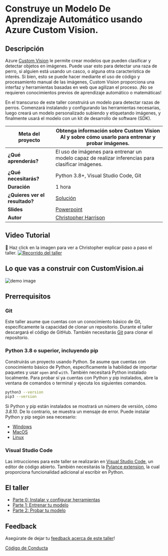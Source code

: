 # Construye un Modelo De Aprendizaje Automático usando Azure Custom Vision.  

## Descripción

Azure [Custom Vision](https://docs.microsoft.com/azure/cognitive-services/custom-vision-service/?WT.mc_id=academic-49102-chrhar) le permite crear modelos que pueden clasificar y detectar objetos en imágenes. Puede usar esto para detectar una raza de perro, si alguien está usando un casco, o alguna otra característica de interés. Si bien, esto se puede hacer mediante el uso de código y procesamiento manual de las imágenes, Custom Vision proporciona una interfaz y herramientas basadas en web que agilizan el proceso. ¡No se requieren conocimientos previos de aprendizaje automático o matemáticas! 

En el transcurso de este taller construirá un modelo para detectar razas de perros. Comenzará instalando y configurando las herramientas necesarias, luego creará un modelo personalizado subiendo y etiquetando imágenes, y finalmente usará el modelo con un kit de desarrollo de software (SDK). 

| **Meta del proyecto**              | Obtenga información sobre Custom Vision AI y sobre cómo usarlo para entrenar y probar imágenes.                                    |
| ----------------------------- | --------------------------------------------------------------------- |
| **¿Qué aprenderás?**       |El uso de imágenes para entrenar un modelo capaz de realizar inferencias para clasificar imágenes. |
| **¿Qué necesitarás?**          | Python 3.8+, Visual Studio Code, Git |
| **Duración**                  | 1 hora                                                                |
| **¿Quieres ver el resultado?** | [Solución](./solution)                         |
| **Slides** | [Powerpoint](slides.pptx)
| **Autor** | [Christopher Harrison](https://geektrainer.dev)

## Video Tutorial
🎥 Haz click en la imagen para ver a Christopher explicar paso a paso el taller. 
[![Recorrido del taller](../../images/promo.png)](https://youtu.be/YWTDxcHAfkA "workshop walk-through")

## Lo que vas a construir con CustomVision.ai

![demo image](../../images/demo.png)

## Prerrequisitos

### Git

Este taller asume que cuentas con un conocimiento básico de Git, específicamente la capacidad de clonar un repositorio. Durante el taller descargará el código de GitHub. También necesitarás [Git](https://git-scm.com/) para clonar el repositorio. 


### Python 3.8 o superior, incluyendo pip

Construirás un proyecto usando Python. Se asume que cuentas con conocimiento básico de Python, específicamente la habilidad de importar paquetes y usar `open` and `with`. También necesitará Python instalado localmente. Para probar sí ya cuentas con Python y pip instalados, abre la ventana de comandos o terminal y ejecuta los siguientes comandos.  

```bash
python3 --version
pip3 --version
```
Si Python y pip están instalados se mostrará un número de versión, cómo *3.8.10*. De lo contrario, se muestra un mensaje de error. Puede instalar Python y pip según sea necesario: 

- [Windows](https://docs.microsoft.com/windows/python/beginners?WT.mc_id=academic-49102-chrhar#install-python)
- [MacOS](https://www.python.org/downloads/macos/)
- [Linux](https://packaging.python.org/guides/installing-using-linux-tools/)

### Visual Studio Code

Las intrucciones para este taller se realizarán en [Visual Studio Code](https://code.visualstudio.com?WT.mc_id=academic-49102-chrhar), un editor de código abierto. También necesitarás la [Pylance extension](https://marketplace.visualstudio.com/items?itemName=ms-python.vscode-pylance&WT.mc_id=academic-49102-chrhar), la cual proporciona funcionalidad adicional al escribir en Python. 

## El taller

- [Parte 0: Instalar y configurar herramientas](./setup-es.md)
- [Parte 1: Entrenar tu modelo](./train-es.md)
- [Parte 2: Probar tu modelo](./predict-es.md)

## Feedback

Asegúrate de dejar tu [feedback acerca de este taller](https://forms.office.com/r/MdhJWMZthR)!

[Código de Conducta](../../../../CODE_OF_CONDUCT.md)
